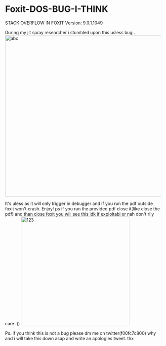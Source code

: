 # Foxit-DOS-BUG-I-THINK
STACK OVERFLOW IN FOXIT Version:  9.0.1.1049

During my jit spray researcher i stumbled upon this usless bug..<img width="522" alt="abc" src="https://user-images.githubusercontent.com/25670930/213843840-40ead7f0-9c81-4340-92a3-c60eb0ac0534.PNG">

It's uless as it will only trigger in debugger and if you run the pdf outside foxit won't crash. Enjoy!
ps if you run the provided pdf close it(like close the pdf) and than close foxit you will see this idk if exploitabl or nah don't rlly care :))
<img width="351" alt="123" src="https://user-images.githubusercontent.com/25670930/213846195-b220d0df-673f-49e9-8361-291fe90b426e.PNG">

Ps. if you think this is not a bug please dm me on twitter(f00fc7c800) why and i will take this down asap and write an apologies tweet. thx
